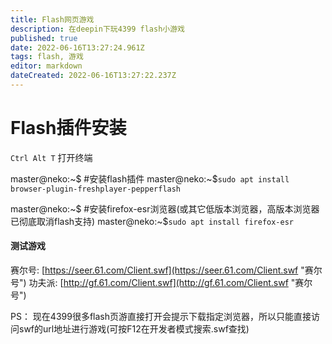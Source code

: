 ```yaml
---
title: Flash网页游戏
description: 在deepin下玩4399 flash小游戏
published: true
date: 2022-06-16T13:27:24.961Z
tags: flash, 游戏
editor: markdown
dateCreated: 2022-06-16T13:27:22.237Z
---
```


# Flash插件安装

`Ctrl Alt T` 打开终端

master@neko:~$ #安装flash插件
master@neko:~$`sudo apt install browser-plugin-freshplayer-pepperflash `

master@neko:~$ #安装firefox-esr浏览器(或其它低版本浏览器，高版本浏览器已彻底取消flash支持)
master@neko:~$`sudo apt install firefox-esr `

#### 测试游戏

赛尔号:  [https://seer.61.com/Client.swf](https://seer.61.com/Client.swf "赛尔号")
功夫派:  [http://gf.61.com/Client.swf](http://gf.61.com/Client.swf "赛尔号")

PS：
现在4399很多flash页游直接打开会提示下载指定浏览器，所以只能直接访问swf的url地址进行游戏(可按F12在开发者模式搜索.swf查找)

